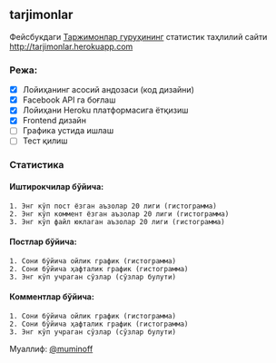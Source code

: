 ## tarjimonlar

Фейсбукдаги [Таржимонлар гуруҳининг](https://www.facebook.com/groups/438868872860349) статистик таҳлилий сайти http://tarjimonlar.herokuapp.com

### Режа:

- [x] Лойиҳанинг асосий андозаси (код дизайни)
- [x] Facebook API га боғлаш
- [x] Лойиҳани Heroku платформасига ётқизиш
- [x] Frontend дизайн
- [ ] Графика устида ишлаш
- [ ] Тест қилиш

### Статистика

#### Иштирокчилар бўйича:

    1. Энг кўп пост ёзган аъзолар 20 лиги (гистограмма)
    2. Энг кўп коммент ёзган аъзолар 20 лиги (гистограмма)
    3. Энг кўп файл юклаган аъзолар 20 лиги (гистограмма)

#### Постлар бўйичa:

    1. Сони бўйича ойлик график (гистограмма)
    2. Сони бўйича ҳафталик график (гистограмма)
    3. Энг кўп учраган сўзлар (сўзлар булути)

#### Комментлар бўйича:

    1. Сони бўйича ойлик график (гистограмма)
    2. Сони бўйича ҳафталик график (гистограмма)
    3. Энг кўп учраган сўзлар (сўзлар булути)

Муаллиф: [@muminoff](https://github.com/muminoff/)
